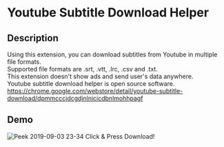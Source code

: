 Youtube Subtitle Download Helper
====

## Description
Using this extension, you can download subtitles from Youtube in multiple file formats.  
Supported file formats are .srt, .vtt, .lrc, .csv and .txt.  
This extension doesn't show ads and send user's data anywhere.  
Youtube subtitle download helper is open source software.  
https://chrome.google.com/webstore/detail/youtube-subtitle-download/dpmmcccjdcgdjnlnicicdbnlmohhpagf

## Demo
![Peek 2019-09-03 23-34](https://user-images.githubusercontent.com/36433535/64182729-a4b7a280-cea3-11e9-9ebf-cb38762f705c.gif)
Click & Press Download!
